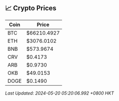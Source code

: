 ## 📈 Crypto Prices

| Coin | Price |
| ---- | ----- |
| BTC | $66210.4927 |
| ETH | $3076.0102 |
| BNB | $573.9674 |
| CRV | $0.4173 |
| ARB | $0.9730 |
| OKB | $49.0153 |
| DOGE | $0.1490 |

_Last Updated: 2024-05-20 05:20:06.992 +0800 HKT_